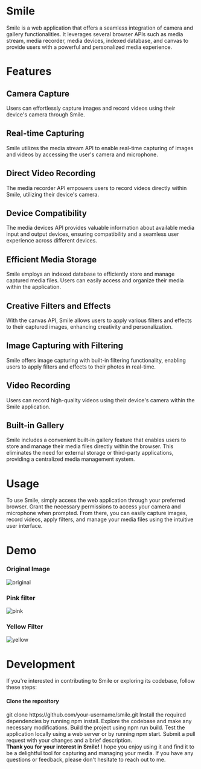 <h1>Smile</h1>
Smile is a web application that offers a seamless integration of camera and gallery functionalities. It leverages several browser APIs such as media stream, media recorder, media devices, indexed database, and canvas to provide users with a powerful and personalized media experience.

<h1>Features</h1>
<h2>Camera Capture</h2> Users can effortlessly capture images and record videos using their device's camera through Smile.
<h2>Real-time Capturing</h2> Smile utilizes the media stream API to enable real-time capturing of images and videos by accessing the user's camera and microphone.
<h2>Direct Video Recording</h2> The media recorder API empowers users to record videos directly within Smile, utilizing their device's camera.
<h2>Device Compatibility</h2> The media devices API provides valuable information about available media input and output devices, ensuring compatibility and a seamless user experience across different devices.
<h2>Efficient Media Storage</h2> Smile employs an indexed database to efficiently store and manage captured media files. Users can easily access and organize their media within the application.
<h2>Creative Filters and Effects</h2> With the canvas API, Smile allows users to apply various filters and effects to their captured images, enhancing creativity and personalization.
<h2>Image Capturing with Filtering</h2> Smile offers image capturing with built-in filtering functionality, enabling users to apply filters and effects to their photos in real-time.
<h2>Video Recording</h2> Users can record high-quality videos using their device's camera within the Smile application.
<h2>Built-in Gallery</h2> Smile includes a convenient built-in gallery feature that enables users to store and manage their media files directly within the browser. This eliminates the need for external storage or third-party applications, providing a centralized media management system.

<h1>Usage</h1>
To use Smile, simply access the web application through your preferred browser. Grant the necessary permissions to access your camera and microphone when prompted. From there, you can easily capture images, record videos, apply filters, and manage your media files using the intuitive user interface.

<h1>Demo</h1>

<h3>Original Image</h3>


![original](https://github.com/Zenith-17/Incandescent/assets/99113156/1975215f-b055-4fc2-b196-e864038c6731)

<h3>Pink filter</h3>


![pink](https://github.com/Zenith-17/Incandescent/assets/99113156/7bfaab11-8315-494e-8295-1cdcb4dc6b82)

<h3>Yellow Filter</h3>


![yellow](https://github.com/Zenith-17/Incandescent/assets/99113156/96629fa1-025b-48d9-9bc3-af73dad741f0)


<h1>Development</h1>
If you're interested in contributing to Smile or exploring its codebase, follow these steps:

<h4>Clone the repository</h4> git clone https://github.com/your-username/smile.git
Install the required dependencies by running npm install.
Explore the codebase and make any necessary modifications.
Build the project using npm run build.
Test the application locally using a web server or by running npm start.
Submit a pull request with your changes and a brief description.


<br>
<b>Thank you for your interest in Smile!</b> I hope you enjoy using it and find it to be a delightful tool for capturing and managing your media. If you have any questions or feedback, please don't hesitate to reach out to me.
